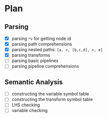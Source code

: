 # Plan

## Parsing
- [x] parsing `*v` for getting node id
- [x] parsing path comprehensions
- [x] parsing nested paths: `[a, >, [b,c,d], >, e]`
- [x] parsing transforms
- [ ] parsing basic pipelines
- [ ] parsing pipeline comprehensions

## Semantic Analysis
- [ ] constructing the variable symbol table
- [ ] constructing the transform symbol table
- [ ] LHS checking
- [ ] variable checking